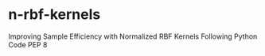 # n-rbf-kernels
Improving Sample Efficiency with Normalized RBF Kernels
Following Python Code PEP 8
